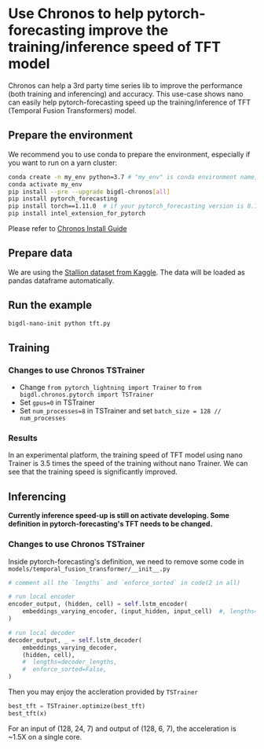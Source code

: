 # Use Chronos to help pytorch-forecasting improve the training/inference speed of TFT model
Chronos can help a 3rd party time series lib to improve the performance (both training and inferencing) and accuracy. This use-case shows nano can easily help pytorch-forecasting speed up the training/inference of TFT (Temporal Fusion Transformers) model.

## Prepare the environment
We recommend you to use conda to prepare the environment, especially if you want to run on a yarn cluster:
```bash
conda create -n my_env python=3.7 # "my_env" is conda environment name, you can use any name you like.
conda activate my_env
pip install --pre --upgrade bigdl-chronos[all]
pip install pytorch_forecasting
pip install torch==1.11.0  # if your pytorch_forecasting version is 0.10.0 or above, you need to reinstall torch, otherwise you don't need this.
pip install intel_extension_for_pytorch
```
Please refer to [Chronos Install Guide](https://bigdl.readthedocs.io/en/latest/doc/Chronos/Overview/chronos.html#install)

## Prepare data
We are using the [Stallion dataset from Kaggle](https://www.kaggle.com/datasets/utathya/future-volume-prediction). The data will be loaded as pandas dataframe automatically.

## Run the example
```bash
bigdl-nano-init python tft.py
```
## Training
### Changes to use Chronos TSTrainer
- Change `from pytorch_lightning import Trainer` to `from bigdl.chronos.pytorch import TSTrainer`
- Set `gpus=0` in TSTrainer
- Set `num_processes=8` in TSTrainer and set `batch_size = 128 // num_processes`

### Results
In an experimental platform, the training speed of TFT model using nano Trainer is 3.5 times the speed of the training without nano Trainer. We can see that the training speed is significantly improved.

## Inferencing
**Currently inference speed-up is still on activate developing. Some definition in pytorch-forecasting's TFT needs to be changed.**

### Changes to use Chronos TSTrainer
Inside pytorch-forecasting's definition, we need to remove some code in `models/temporal_fusion_transformer/__init__.py`
```python
# comment all the `lengths` and `enforce_sorted` in code(2 in all)

# run local encoder
encoder_output, (hidden, cell) = self.lstm_encoder(
    embeddings_varying_encoder, (input_hidden, input_cell)  #, lengths=encoder_lengths, enforce_sorted=False
)

# run local decoder
decoder_output, _ = self.lstm_decoder(
    embeddings_varying_decoder,
    (hidden, cell),
    #  lengths=decoder_lengths,
    #  enforce_sorted=False,
)
```
Then you may enjoy the accleration provided by `TSTrainer`
```python
best_tft = TSTrainer.optimize(best_tft)
best_tft(x)
```
For an input of (128, 24, 7) and output of (128, 6, 7), the acceleration is ~1.5X on a single core.
